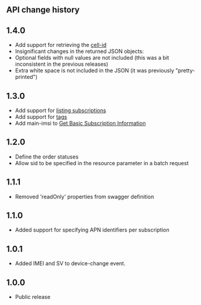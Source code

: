 ## API change history

## 1.4.0

* Add support for retrieving the [cell-id](/get_mobile_network.md)
*  Insignificant changes in the returned JSON objects:
  * Optional fields with null values are not included \(this was a bit inconsistent in the previous releases\)
  * Extra white space is not included in the JSON \(it was previously "pretty-printed"\)

## 1.3.0

* Add support for [listing subscriptions](/list-subscriptions.md)
* Add support for [tags](/tags.md)
* Add main-imsi to [Get Basic Subscription Information](/get_basic_subscription_information.md)

## 1.2.0

* Define the order statuses
* Allow sid to be specified in the resource parameter in a batch request

## 1.1.1

* Removed 'readOnly' properties from swagger definition

## 1.1.0

* Added support for specifying APN identifiers per subscription

## 1.0.1

* Added IMEI and SV to device-change event.

## 1.0.0

* Public release



